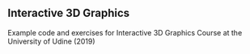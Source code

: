 ## Interactive 3D Graphics

Example code and exercises for Interactive 3D Graphics Course at the University of Udine (2019)

